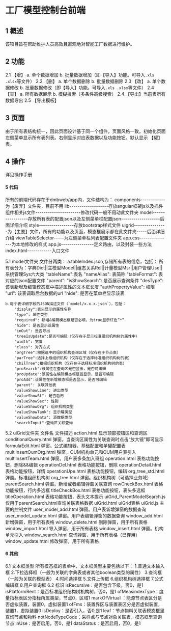 # 工厂模型控制台前端

## 1 概述

该项目旨在帮助维护人员高效且直观地对智能工厂数据进行维护。

## 2 功能

2.1 【增】
   a. 单个数据增加
   b. 批量数据增加（即【导入】功能。可导入`.xls .xlsx`等文件）
2.2 【删】
   a. 单个数据删除
   b. 批量数据删除
2.3 【改】
   a. 单个数据修改
   b. 批量数据修改（即【导入】功能。可导入`.xls .xlsx`等文件）
2.4 【查】
   a. 所有数据展示
   b. 模糊搜索（多条件高级搜索）
2.4 【导出】当前表所有数据导出
2.5 【导出模板】

## 3 页面

由于所有表结构统一，因此页面设计基于同一个组件，页面风格一致。初始化页面左侧菜单显示所有表列表。右侧显示对应表数据以及功能按钮。默认显示 【罐】表。

## 4 操作
详见操作手册

#### 5 代码
所有的前端代码存在于dmbweb/app内，文件结构为：
   components------------为【废弃】文件夹，目前不用
   lib-------------------存放angular框架js以及插件组件相关js文件----------------------修改代码一般不用动此文件夹
   model-----------------存放所有表的配置json以及左侧菜单栏配置json-------------------后面详细介绍
   style-----------------存放bootstrap样式文件
   uigrid----------------为【主要】文件，所有的功能以及页面，模态框展示都在此文件夹-----后面详细介绍
   viewTableSelector-----为左侧菜单栏列表配置文件夹
   app.css---------------为本地修改的样式
   app.js----------------定义路由，以及封装一些方法
   index.html------------入口文件
   
5.1 model文件夹
文件分两类：
    a.tableIndex.json,存储所有表的信息，包括：
  		  所有表分为：字典Dict||主模型Model||组态关系Rel||计量模型Msr||用户管理Use||系统管理Sys六大类
   		"tableName":表名
		"nameAlias": 表简称
		"tableFormat": 表对应的json配置文件
		"parent":
		"isShowSearch": 是否展示查询条件
		"desType": 该表新增及编辑模态框中描述属性的文本框长度
		"authPropertyValue": 权限
		"url": 该表调取后台数据的url
		"hide": 是否在菜单栏显示该表
		
	b.每个表详细字段的JSON描述文件（`model/x.x.x.json`），包括：	
		"display":表头显示的属性名称
		"type": 属性类型
		"required": 新增&编辑模态框是否必填，为true显示红色“*”
		"hide": 是否显示该属性
		"inOut": 是否导出
		"treeIsUpdate":是否可编辑（仅存在于显示标准组织机构树的属性中）
		"width": 宽度
		"class": 对齐方式
		"orgTree":根据选中的组织机构查询区域（仅存在于节点表）
		"parTree":选择上级组织机构（仅存在于选择标准组织机构树的表）
		"chilTree":根据组织机构（仅存在于选择标准组织机构树的表）
		"proSearch":该属性在查询区是否显示，是否可编辑
		"proUpdate":该属性在编辑模态框是否显示，是否可编辑
		"proAdd":该属性在新增模态框是否显示，是否可编辑
		"parent": 关联其他表
		"valueShowLine": 进出类型
		"valueShowSt": 是否启用
		"valueShowSex": 性别
		"valueShowOrg": 组织机构类型
		"valueShowTank": 显示罐类型
		"valueShowData": 源数据类型
		"searchInput":查询区关联查询
5.2 uiGrid文件夹
    文件名                                                         文件描述
    action.html                          	显示顶部按钮区和查询区
    conditionalQuery.html				 	弹窗。当查询区属性为关联查询时点击“放大镜”即可显示
    formulaEdit.html						弹窗。公式编辑器，基础配置和单罐配置表
    multiInsertOumOrg.html               	弹窗。OUM机构单元和OUM用户表引入
    multiInsertTeam.html				 	弹窗。用户表多条加入班组
    operation.html                       	表格功能按钮，删除&&编辑
    operationDel.html                		表格功能按钮，删除
    operationDetail.html 					表格功能按钮，详情
    operationUpe.html 						表格功能按钮，编辑
    org_tree_std.html						弹窗。标准组织机构树
    org_tree.html							弹窗。组织机构树（可选择业务域）
    parentSearch.html						弹窗。新增或者编辑弹窗关联查询
    rowCheckBox.html						表格功能按钮，行内多选框
    titleCheckBox.html						表格功能按钮，表头多选框
    titleOperation.html						表格功能按钮，表头文本提示
    uiGrid_ParentModelSearch.js				仅用于parentSearch.html查询关联表格数据
    uiGrid.html								uiGrid表格
    uiGrid.js								主要的控制文件
    user_model_add.html						弹窗。用户表新增弹窗的数据查询
    user_model_update.html					弹窗。用户表编辑弹窗的数据查询
    window_add.html							新增弹窗，用于所有表格
    window_delete.html						删除弹窗，用于所有表格
    window_import.html						导入弹窗，用于所有表格
    window_insert.html						弹窗。机构单元引入
    window_search.html						查询弹窗，用于所有表格（已弃用）
    window_update.html						修改弹窗，用于所有表格
#### 6 其他
6.1 文本框类型
    所有模态框的表单中，文本框类型主要包括以下：
	    1.普通文本输入框
	    2.下拉选择框（一般为关联的字典表或者其他boolean类型的属性）
	    3.查询框（一般为关联的模型表）
	    4.时间选择框
	    5.文件上传框
	    6.组织机构树选择框
	    7.公式编辑框
	    8.用户查询框
6.2 标识
        isRecursive：是否包含下级，否0，是1
		isPlatformRent：是否标准组织结构树机构树，否0，是1
		ofMeasindexType：度量指标表区分指标所属类型，节点0，区域1
		markOfVirtual ：能源节点表区分是否虚拟装置，装置0，虚拟装置1
		ofFms：装置界区与装置表区分是否虚拟装置，装置1，虚拟装置0
		isDeploy：是否引入，否0,是1
		leaf：节点物料关联表模态框里查询节点和物料
		notNodeTypeCode：采样点与节点对象关联表，模态框里查询节点
		inUse：是否启用，否0，是1
		dataStatus：是否启用，否0，是1